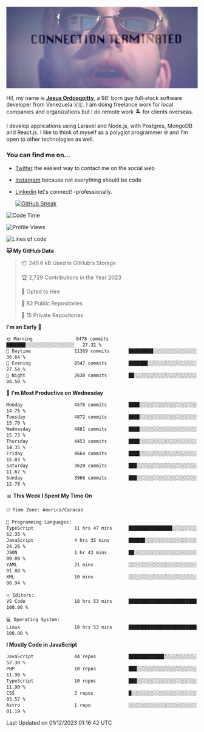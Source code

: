 ![hackers movie reference](./disconnected.jpg)

Hi!, my name is [**Jesus Ordosgoitty**](https://jodaz.dev), a 98' born guy full-stack software developer from Venezuela 🇻🇪. I am doing freelance work for local companies and organizations but I do remote work 🏝️ for clients overseas. 

I develop applications using Laravel and Node.js, with Postgres, MongoDB and React.js. I like to think of myself as a polyglot programmer 🌐 and I'm open to other technologies as well.

### You can find me on...

- [Twitter](https://twitter.com/jodaz_) the easiest way to contact me on the social web
- [Instagram](https://instagram.com/jodaz_) because not everything should be code
- [Linkedin](https://linkedin.com/in/jodaz) let's connect! -professionally.


    [![GitHub Streak](https://streak-stats.demolab.com?user=jodaz&theme=tokyonight)](https://git.io/streak-stats)

<!--START_SECTION:waka-->
![Code Time](http://img.shields.io/badge/Code%20Time-4%2C430%20hrs%205%20mins-blue)

![Profile Views](http://img.shields.io/badge/Profile%20Views-0-blue)

![Lines of code](https://img.shields.io/badge/From%20Hello%20World%20I%27ve%20Written-104.1%20million%20lines%20of%20code-blue)

**🐱 My GitHub Data** 

> 📦 249.6 kB Used in GitHub's Storage 
 > 
> 🏆 2,729 Contributions in the Year 2023
 > 
> 💼 Opted to Hire
 > 
> 📜 82 Public Repositories 
 > 
> 🔑 15 Private Repositories 
 > 
**I'm an Early 🐤** 

```text
🌞 Morning                8478 commits        ███████░░░░░░░░░░░░░░░░░░   27.32 % 
🌆 Daytime                11369 commits       █████████░░░░░░░░░░░░░░░░   36.64 % 
🌃 Evening                8547 commits        ███████░░░░░░░░░░░░░░░░░░   27.54 % 
🌙 Night                  2638 commits        ██░░░░░░░░░░░░░░░░░░░░░░░   08.50 % 
```
📅 **I'm Most Productive on Wednesday** 

```text
Monday                   4576 commits        ████░░░░░░░░░░░░░░░░░░░░░   14.75 % 
Tuesday                  4872 commits        ████░░░░░░░░░░░░░░░░░░░░░   15.70 % 
Wednesday                4881 commits        ████░░░░░░░░░░░░░░░░░░░░░   15.73 % 
Thursday                 4453 commits        ████░░░░░░░░░░░░░░░░░░░░░   14.35 % 
Friday                   4664 commits        ████░░░░░░░░░░░░░░░░░░░░░   15.03 % 
Saturday                 3620 commits        ███░░░░░░░░░░░░░░░░░░░░░░   11.67 % 
Sunday                   3966 commits        ███░░░░░░░░░░░░░░░░░░░░░░   12.78 % 
```


📊 **This Week I Spent My Time On** 

```text
🕑︎ Time Zone: America/Caracas

💬 Programming Languages: 
TypeScript               11 hrs 47 mins      ████████████████░░░░░░░░░   62.35 % 
JavaScript               4 hrs 35 mins       ██████░░░░░░░░░░░░░░░░░░░   24.26 % 
JSON                     1 hr 43 mins        ██░░░░░░░░░░░░░░░░░░░░░░░   09.09 % 
YAML                     21 mins             ░░░░░░░░░░░░░░░░░░░░░░░░░   01.88 % 
XML                      10 mins             ░░░░░░░░░░░░░░░░░░░░░░░░░   00.94 % 

🔥 Editors: 
VS Code                  18 hrs 53 mins      █████████████████████████   100.00 % 

💻 Operating System: 
Linux                    18 hrs 53 mins      █████████████████████████   100.00 % 
```

**I Mostly Code in JavaScript** 

```text
JavaScript               44 repos            █████████████░░░░░░░░░░░░   52.38 % 
PHP                      10 repos            ███░░░░░░░░░░░░░░░░░░░░░░   11.90 % 
TypeScript               10 repos            ███░░░░░░░░░░░░░░░░░░░░░░   11.90 % 
CSS                      3 repos             █░░░░░░░░░░░░░░░░░░░░░░░░   03.57 % 
Astro                    1 repo              ░░░░░░░░░░░░░░░░░░░░░░░░░   01.19 % 
```




 Last Updated on 01/12/2023 01:16:42 UTC
<!--END_SECTION:waka-->
